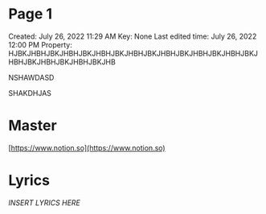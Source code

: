 # Page 1

Created: July 26, 2022 11:29 AM
Key: None
Last edited time: July 26, 2022 12:00 PM
Property: HJBKJHBHJBKJHBHJBKJHBHJBKJHBHJBKJHBHJBKJHBHJBKJHBHJBKJHBHJBKJHBHJBKJHBHJBKJHB

NSHAWDASD

SHAKDHJAS

# Master

[https://www.notion.so](https://www.notion.so)

# Lyrics

*INSERT LYRICS HERE*